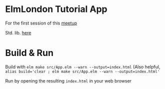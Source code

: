 # ElmLondon Tutorial App
For the first session of this [meetup](http://www.meetup.com/Elm-London-Meetup/)

Std. lib. [here](http://package.elm-lang.org/)

# Build & Run
Build with `elm make src/App.elm --warn --output=index.html`
(Also helpful, `alias build='clear ; elm make src/App.elm --warn --output=index.html'`

Run by opening the resulting `index.html` in your web browser
